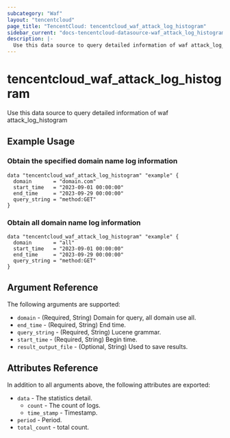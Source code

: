```yaml
---
subcategory: "Waf"
layout: "tencentcloud"
page_title: "TencentCloud: tencentcloud_waf_attack_log_histogram"
sidebar_current: "docs-tencentcloud-datasource-waf_attack_log_histogram"
description: |-
  Use this data source to query detailed information of waf attack_log_histogram
---
```


# tencentcloud_waf_attack_log_histogram

Use this data source to query detailed information of waf attack_log_histogram

## Example Usage

### Obtain the specified domain name log information

```hcl
data "tencentcloud_waf_attack_log_histogram" "example" {
  domain       = "domain.com"
  start_time   = "2023-09-01 00:00:00"
  end_time     = "2023-09-29 00:00:00"
  query_string = "method:GET"
}
```

### Obtain all domain name log information

```hcl
data "tencentcloud_waf_attack_log_histogram" "example" {
  domain       = "all"
  start_time   = "2023-09-01 00:00:00"
  end_time     = "2023-09-29 00:00:00"
  query_string = "method:GET"
}
```

## Argument Reference

The following arguments are supported:

* `domain` - (Required, String) Domain for query, all domain use all.
* `end_time` - (Required, String) End time.
* `query_string` - (Required, String) Lucene grammar.
* `start_time` - (Required, String) Begin time.
* `result_output_file` - (Optional, String) Used to save results.

## Attributes Reference

In addition to all arguments above, the following attributes are exported:

* `data` - The statistics detail.
  * `count` - The count of logs.
  * `time_stamp` - Timestamp.
* `period` - Period.
* `total_count` - total count.


